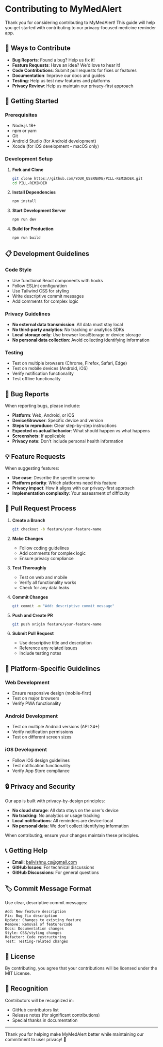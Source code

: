 # Contributing to MyMedAlert

Thank you for considering contributing to MyMedAlert! This guide will help you get started with contributing to our privacy-focused medicine reminder app.

## 🌟 Ways to Contribute

- **Bug Reports**: Found a bug? Help us fix it!
- **Feature Requests**: Have an idea? We'd love to hear it!
- **Code Contributions**: Submit pull requests for fixes or features
- **Documentation**: Improve our docs and guides
- **Testing**: Help us test new features and platforms
- **Privacy Review**: Help us maintain our privacy-first approach

## 🚀 Getting Started

### Prerequisites

- Node.js 18+ 
- npm or yarn
- Git
- Android Studio (for Android development)
- Xcode (for iOS development - macOS only)

### Development Setup

1. **Fork and Clone**
   ```bash
   git clone https://github.com/YOUR_USERNAME/PILL-REMINDER.git
   cd PILL-REMINDER
   ```

2. **Install Dependencies**
   ```bash
   npm install
   ```

3. **Start Development Server**
   ```bash
   npm run dev
   ```

4. **Build for Production**
   ```bash
   npm run build
   ```

## 📋 Development Guidelines

### Code Style

- Use functional React components with hooks
- Follow ESLint configuration
- Use Tailwind CSS for styling
- Write descriptive commit messages
- Add comments for complex logic

### Privacy Guidelines

- **No external data transmission**: All data must stay local
- **No third-party analytics**: No tracking or analytics SDKs
- **Local storage only**: Use browser localStorage or device storage
- **No personal data collection**: Avoid collecting identifying information

### Testing

- Test on multiple browsers (Chrome, Firefox, Safari, Edge)
- Test on mobile devices (Android, iOS)
- Verify notification functionality
- Test offline functionality

## 🐛 Bug Reports

When reporting bugs, please include:

- **Platform**: Web, Android, or iOS
- **Device/Browser**: Specific device and version
- **Steps to reproduce**: Clear step-by-step instructions
- **Expected vs actual behavior**: What should happen vs what happens
- **Screenshots**: If applicable
- **Privacy note**: Don't include personal health information

## 💡 Feature Requests

When suggesting features:

- **Use case**: Describe the specific scenario
- **Platform priority**: Which platforms need this feature
- **Privacy impact**: How it aligns with our privacy-first approach
- **Implementation complexity**: Your assessment of difficulty

## 🔄 Pull Request Process

1. **Create a Branch**
   ```bash
   git checkout -b feature/your-feature-name
   ```

2. **Make Changes**
   - Follow coding guidelines
   - Add comments for complex logic
   - Ensure privacy compliance

3. **Test Thoroughly**
   - Test on web and mobile
   - Verify all functionality works
   - Check for any data leaks

4. **Commit Changes**
   ```bash
   git commit -m "Add: descriptive commit message"
   ```

5. **Push and Create PR**
   ```bash
   git push origin feature/your-feature-name
   ```

6. **Submit Pull Request**
   - Use descriptive title and description
   - Reference any related issues
   - Include testing notes

## 📱 Platform-Specific Guidelines

### Web Development
- Ensure responsive design (mobile-first)
- Test on major browsers
- Verify PWA functionality

### Android Development
- Test on multiple Android versions (API 24+)
- Verify notification permissions
- Test on different screen sizes

### iOS Development
- Follow iOS design guidelines
- Test notification functionality
- Verify App Store compliance

## 🔒 Privacy and Security

Our app is built with privacy-by-design principles:

- **No cloud storage**: All data stays on the user's device
- **No tracking**: No analytics or usage tracking
- **Local notifications**: All reminders are device-local
- **No personal data**: We don't collect identifying information

When contributing, ensure your changes maintain these principles.

## 📞 Getting Help

- **Email**: balivishnu.cs@gmail.com
- **GitHub Issues**: For technical discussions
- **GitHub Discussions**: For general questions

## 🏷️ Commit Message Format

Use clear, descriptive commit messages:

```
Add: New feature description
Fix: Bug fix description  
Update: Changes to existing feature
Remove: Removal of feature/code
Docs: Documentation changes
Style: CSS/styling changes
Refactor: Code restructuring
Test: Testing-related changes
```

## 📄 License

By contributing, you agree that your contributions will be licensed under the MIT License.

## 🙏 Recognition

Contributors will be recognized in:
- GitHub contributors list
- Release notes (for significant contributions)
- Special thanks in documentation

---

Thank you for helping make MyMedAlert better while maintaining our commitment to user privacy! 🚀
